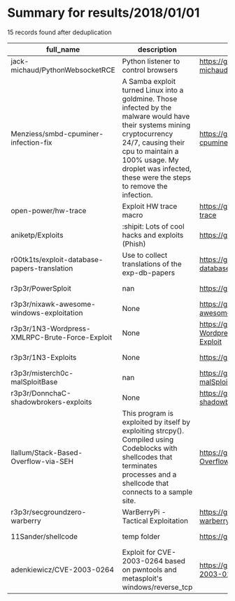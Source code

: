 
# Summary for results/2018/01/01
    
15 records found after deduplication

| full_name | description | html_url | matched_list | matched_count | pushed_at | size | stargazers_count | language | forks_count |
|------------------------------------------------|-----------------------------------------------------------------------------------------------------------------------------------------------------------------------------------------------------------------------------------------------------|-------------------------------------------------------------------|--------------------------|-----------------|---------------------------|--------|--------------------|------------|---------------|
| jack-michaud/PythonWebsocketRCE | Python listener to control browsers | https://github.com/jack-michaud/PythonWebsocketRCE | ['rce'] | 1 | 2018-01-01 15:08:11+00:00 | 43 | 0 | Python | 0 |
| Menziess/smbd-cpuminer-infection-fix | A Samba exploit turned Linux into a goldmine. Those infected by the malware would have their systems mining cryptocurrency 24/7, causing their cpu to maintain a 100% usage. My droplet was infected, these were the steps to remove the infection. | https://github.com/Menziess/smbd-cpuminer-infection-fix | ['exploit'] | 1 | 2018-01-01 22:05:35+00:00 | 3 | 5 | Shell | 0 |
| open-power/hw-trace | Exploit HW trace macro | https://github.com/open-power/hw-trace | ['exploit'] | 1 | 2018-01-01 06:57:28+00:00 | 40 | 2 | C | 1 |
| aniketp/Exploits | :shipit: Lots of cool hacks and exploits (Phish) | https://github.com/aniketp/Exploits | ['exploit'] | 1 | 2018-01-01 18:32:15+00:00 | 107 | 0 | HTML | 0 |
| r00tk1ts/exploit-database-papers-translation | Use to collect translations of the exp-db-papers | https://github.com/r00tk1ts/exploit-database-papers-translation | ['exploit'] | 1 | 2018-01-01 04:16:43+00:00 | 16166 | 9 | C++ | 6 |
| r3p3r/PowerSploit | nan | https://github.com/r3p3r/PowerSploit | ['sploit'] | 1 | 2018-01-01 05:01:25+00:00 | 5073 | 0 | PowerShell | 0 |
| r3p3r/nixawk-awesome-windows-exploitation | None | https://github.com/r3p3r/nixawk-awesome-windows-exploitation | ['exploit'] | 1 | 2018-01-01 09:09:02+00:00 | 2451 | 96 | | 25 |
| r3p3r/1N3-Wordpress-XMLRPC-Brute-Force-Exploit | None | https://github.com/r3p3r/1N3-Wordpress-XMLRPC-Brute-Force-Exploit | ['exploit'] | 1 | 2018-01-01 09:21:33+00:00 | 15 | 0 | Python | 0 |
| r3p3r/1N3-Exploits | None | https://github.com/r3p3r/1N3-Exploits | ['exploit'] | 1 | 2018-01-01 09:24:13+00:00 | 41 | 0 | Python | 0 |
| r3p3r/misterch0c-malSploitBase | nan | https://github.com/r3p3r/misterch0c-malSploitBase | ['sploit'] | 1 | 2018-01-01 09:28:07+00:00 | 60 | 0 | | 1 |
| r3p3r/DonnchaC-shadowbrokers-exploits | None | https://github.com/r3p3r/DonnchaC-shadowbrokers-exploits | ['exploit'] | 1 | 2018-01-01 09:37:29+00:00 | 178501 | 1 | Python | 1 |
| llallum/Stack-Based-Overflow-via-SEH | This program is exploited by itself by exploiting strcpy(). Compiled using Codeblocks with shellcodes that terminates processes and a shellcode that connects to a sample site. | https://github.com/llallum/Stack-Based-Overflow-via-SEH | ['exploit', 'shellcode'] | 2 | 2018-01-01 10:27:50+00:00 | 49 | 0 | C | 0 |
| r3p3r/secgroundzero-warberry | WarBerryPi - Tactical Exploitation | https://github.com/r3p3r/secgroundzero-warberry | ['exploit'] | 1 | 2018-01-01 18:22:48+00:00 | 6432 | 0 | HTML | 0 |
| 11Sander/shellcode | temp folder | https://github.com/11Sander/shellcode | ['shellcode'] | 1 | 2018-01-01 22:28:39+00:00 | 0 | 0 | | 0 |
| adenkiewicz/CVE-2003-0264 | Exploit for CVE-2003-0264 based on pwntools and metasploit's windows/reverse_tcp | https://github.com/adenkiewicz/CVE-2003-0264 | ['cve-2', 'exploit'] | 2 | 2018-01-01 22:58:27+00:00 | 3 | 0 | Python | 0 |
